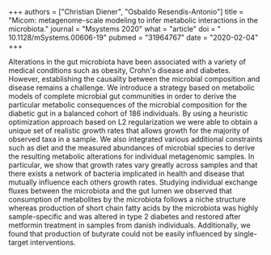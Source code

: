 +++
authors = ["Christian Diener", "Osbaldo Resendis-Antonio"]
title = "Micom: metagenome-scale modeling to infer metabolic interactions in the microbiota."
journal = "Msystems 2020"
what = "article"
doi = " 10.1128/mSystems.00606-19"
pubmed = "31964767"
date = "2020-02-04"
+++

Alterations in the gut microbiota have been associated with a variety of medical conditions such as obesity, Crohn's disease and diabetes. However, establishing the causality between the microbial composition and disease remains a challenge. We introduce a strategy based on metabolic models of complete microbial gut communities in order to derive the particular metabolic consequences of the microbial composition for the diabetic gut in a balanced cohort of 186 individuals. By using a heuristic optimization approach based on L2 regularization we were able to obtain a unique set of realistic growth rates that allows growth for the majority of observed taxa in a sample. We also integrated various additional constraints such as diet and the measured abundances of microbial species to derive the resulting metabolic alterations for individual metagenomic samples. In particular, we show that growth rates vary greatly across samples and that there exists a network of bacteria implicated in health and disease that mutually influence each others growth rates. Studying individual exchange fluxes between the microbiota and the gut lumen we observed that consumption of metabolites by the microbiota follows a niche structure whereas production of short chain fatty acids by the microbiota was highly sample-specific and was altered in type 2 diabetes and restored after metformin treatment in samples from danish individuals. Additionally, we found that production of butyrate could not be easily influenced by single-target interventions.
